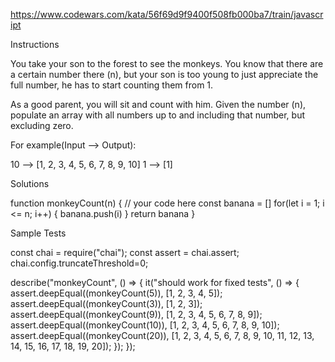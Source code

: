https://www.codewars.com/kata/56f69d9f9400f508fb000ba7/train/javascript

Instructions

You take your son to the forest to see the monkeys. You know that there are a certain number there (n), but your son is too young to just appreciate the full number, he has to start counting them from 1.

As a good parent, you will sit and count with him. Given the number (n), populate an array with all numbers up to and including that number, but excluding zero.

For example(Input --> Output):

10 --> [1, 2, 3, 4, 5, 6, 7, 8, 9, 10]
 1 --> [1]
 
 Solutions
 
 function monkeyCount(n) {
// your code here
  const banana = []
  for(let i = 1; i <= n; i++) {
    banana.push(i)
  }
  return banana
}

Sample Tests

const chai = require("chai");
const assert = chai.assert;
chai.config.truncateThreshold=0;

describe("monkeyCount", () => {
  it("should work for fixed tests", () => {
    assert.deepEqual((monkeyCount(5)), [1, 2, 3, 4, 5]);
    assert.deepEqual((monkeyCount(3)), [1, 2, 3]);
    assert.deepEqual((monkeyCount(9)), [1, 2, 3, 4, 5, 6, 7, 8, 9]);
    assert.deepEqual((monkeyCount(10)), [1, 2, 3, 4, 5, 6, 7, 8, 9, 10]);
    assert.deepEqual((monkeyCount(20)), [1, 2, 3, 4, 5, 6, 7, 8, 9, 10, 11, 12, 13, 14, 15, 16, 17, 18, 19, 20]);
  });
});
